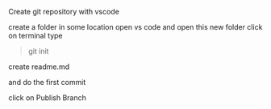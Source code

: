 

Create git repository with vscode

create a folder in some location 
open vs code and open this new folder
click on terminal 
type 
> git init

create readme.md

and do the first commit 

click on Publish Branch 